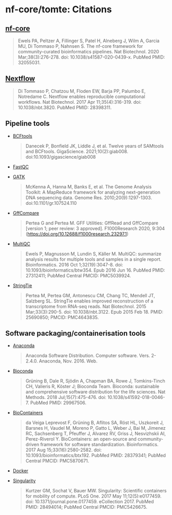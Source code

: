 # nf-core/tomte: Citations

## [nf-core](https://pubmed.ncbi.nlm.nih.gov/32055031/)

> Ewels PA, Peltzer A, Fillinger S, Patel H, Alneberg J, Wilm A, Garcia MU, Di Tommaso P, Nahnsen S. The nf-core framework for community-curated bioinformatics pipelines. Nat Biotechnol. 2020 Mar;38(3):276-278. doi: 10.1038/s41587-020-0439-x. PubMed PMID: 32055031.

## [Nextflow](https://pubmed.ncbi.nlm.nih.gov/28398311/)

> Di Tommaso P, Chatzou M, Floden EW, Barja PP, Palumbo E, Notredame C. Nextflow enables reproducible computational workflows. Nat Biotechnol. 2017 Apr 11;35(4):316-319. doi: 10.1038/nbt.3820. PubMed PMID: 28398311.

## Pipeline tools

- [BCFtools](https://academic.oup.com/gigascience/article/10/2/giab008/6137722)

  > Danecek P, Bonfield JK, Liddle J, et al. Twelve years of SAMtools and BCFtools. GigaScience. 2021;10(2):giab008. doi:10.1093/gigascience/giab008

- [FastQC](https://www.bioinformatics.babraham.ac.uk/projects/fastqc/)

- [GATK](https://genome.cshlp.org/content/20/9/1297)

  > McKenna A, Hanna M, Banks E, et al. The Genome Analysis Toolkit: A MapReduce framework for analyzing next-generation DNA sequencing data. Genome Res. 2010;20(9):1297-1303. doi:10.1101/gr.107524.110

- [GffCompare](https://ccb.jhu.edu/software/stringtie/gffcompare.shtml)

  > Pertea G and Pertea M. GFF Utilities: GffRead and GffCompare [version 1; peer review: 3 approved]. F1000Research 2020, 9:304 (https://doi.org/10.12688/f1000research.23297.1)

- [MultiQC](https://pubmed.ncbi.nlm.nih.gov/27312411/)

  > Ewels P, Magnusson M, Lundin S, Käller M. MultiQC: summarize analysis results for multiple tools and samples in a single report. Bioinformatics. 2016 Oct 1;32(19):3047-8. doi: 10.1093/bioinformatics/btw354. Epub 2016 Jun 16. PubMed PMID: 27312411; PubMed Central PMCID: PMC5039924.

- [StringTie](http://ccb.jhu.edu/software/stringtie/)
  > Pertea M, Pertea GM, Antonescu CM, Chang TC, Mendell JT, Salzberg SL. StringTie enables improved reconstruction of a transcriptome from RNA-seq reads. Nat Biotechnol. 2015 Mar;33(3):290-5. doi: 10.1038/nbt.3122. Epub 2015 Feb 18. PMID: 25690850; PMCID: PMC4643835.

## Software packaging/containerisation tools

- [Anaconda](https://anaconda.com)

  > Anaconda Software Distribution. Computer software. Vers. 2-2.4.0. Anaconda, Nov. 2016. Web.

- [Bioconda](https://pubmed.ncbi.nlm.nih.gov/29967506/)

  > Grüning B, Dale R, Sjödin A, Chapman BA, Rowe J, Tomkins-Tinch CH, Valieris R, Köster J; Bioconda Team. Bioconda: sustainable and comprehensive software distribution for the life sciences. Nat Methods. 2018 Jul;15(7):475-476. doi: 10.1038/s41592-018-0046-7. PubMed PMID: 29967506.

- [BioContainers](https://pubmed.ncbi.nlm.nih.gov/28379341/)

  > da Veiga Leprevost F, Grüning B, Aflitos SA, Röst HL, Uszkoreit J, Barsnes H, Vaudel M, Moreno P, Gatto L, Weber J, Bai M, Jimenez RC, Sachsenberg T, Pfeuffer J, Alvarez RV, Griss J, Nesvizhskii AI, Perez-Riverol Y. BioContainers: an open-source and community-driven framework for software standardization. Bioinformatics. 2017 Aug 15;33(16):2580-2582. doi: 10.1093/bioinformatics/btx192. PubMed PMID: 28379341; PubMed Central PMCID: PMC5870671.

- [Docker](https://dl.acm.org/doi/10.5555/2600239.2600241)

- [Singularity](https://pubmed.ncbi.nlm.nih.gov/28494014/)
  > Kurtzer GM, Sochat V, Bauer MW. Singularity: Scientific containers for mobility of compute. PLoS One. 2017 May 11;12(5):e0177459. doi: 10.1371/journal.pone.0177459. eCollection 2017. PubMed PMID: 28494014; PubMed Central PMCID: PMC5426675.

